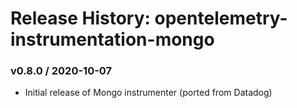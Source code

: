 # Release History: opentelemetry-instrumentation-mongo

### v0.8.0 / 2020-10-07

* Initial release of Mongo instrumenter (ported from Datadog)